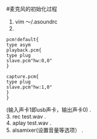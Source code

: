 #麦克风的初始化过程
1. vim ～/.asoundrc
2.
```
pcm!default{
type asym
playback.pcm{
type plug
slave.pcm"hw:0,0"
}

capture.pcm{
type plug
slave.pcm"hw:1,0"
}
}
```
(输入声卡1即usb声卡，输出声卡0) .  
3. rec test.wav .  
4. aplay test.wav .    
5. alsamixer(设置音量等选项） .    

